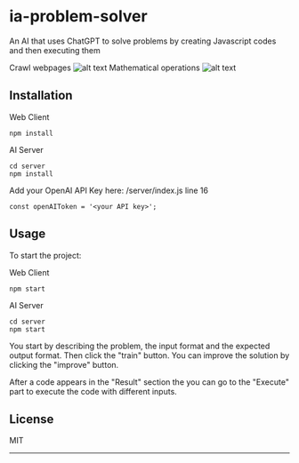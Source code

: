 # ia-problem-solver
An AI that uses ChatGPT to solve problems by creating Javascript codes and then executing them

Crawl webpages
![alt text](https://i.imgur.com/giUiQZI.png)
Mathematical operations
![alt text](https://i.imgur.com/8yyfFTz.png)

## Installation

Web Client
```
npm install
```
AI Server
```
cd server
npm install
```
Add your OpenAI API Key here:
/server/index.js line 16
```
const openAIToken = '<your API key>';
```

## Usage

To start the project:

Web Client
```
npm start
```
AI Server
```
cd server
npm start
```

You start by describing the problem, the input format and the expected output format. Then click the "train" button. You can improve the solution by clicking the "improve" button.

After a code appears in the "Result" section the you can go to the "Execute" part to execute the code with different inputs.

## License

MIT

---
